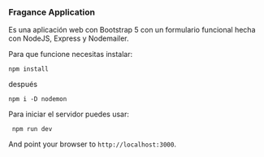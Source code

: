 ### Fragance Application
Es una aplicación web con Bootstrap 5 con un formulario funcional hecha con NodeJS, Express y Nodemailer.

Para que funcione necesitas instalar:

<code>npm install</code>

después

<code>npm i -D nodemon</code>

Para iniciar el servidor puedes usar:

<code> npm run dev</code>

And point your browser to `http://localhost:3000`.
